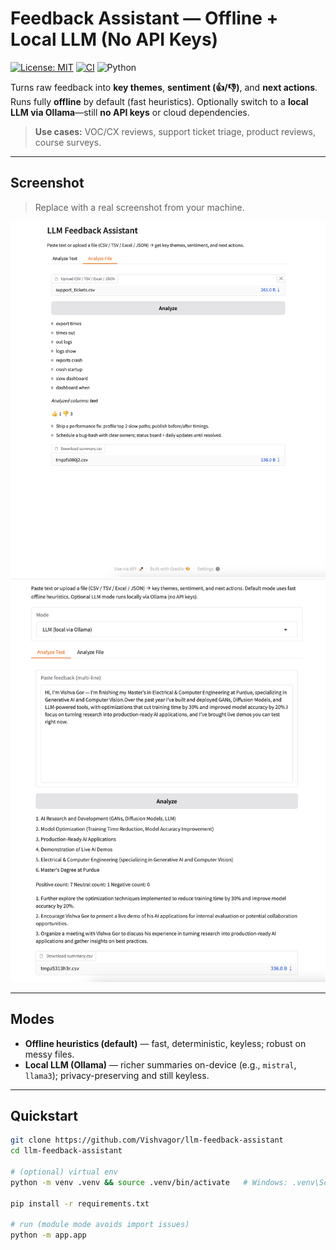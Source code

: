 # Feedback Assistant — Offline + Local LLM (No API Keys)

[![License: MIT](https://img.shields.io/badge/License-MIT-yellow.svg)](LICENSE)
[![CI](https://github.com/Vishvagor/llm-feedback-assistant/actions/workflows/smoke.yml/badge.svg)](../../actions/workflows/smoke.yml)
![Python](https://img.shields.io/badge/Python-3.10+-blue.svg)

Turns raw feedback into **key themes**, **sentiment (👍/👎)**, and **next actions**.  
Runs fully **offline** by default (fast heuristics). Optionally switch to a **local LLM via Ollama**—still **no API keys** or cloud dependencies.

> **Use cases:** VOC/CX reviews, support ticket triage, product reviews, course surveys.

---

## Screenshot

> Replace with a real screenshot from your machine.

<img src="assets/screenshot.png" width="900" alt="App screenshot" />
<img src="assets/ss_ollama.png" width="900" alt="App screenshot" />

---

## Modes

- **Offline heuristics (default)** — fast, deterministic, keyless; robust on messy files.  
- **Local LLM (Ollama)** — richer summaries on-device (e.g., `mistral`, `llama3`); privacy-preserving and still keyless.

---

## Quickstart

```bash
git clone https://github.com/Vishvagor/llm-feedback-assistant
cd llm-feedback-assistant

# (optional) virtual env
python -m venv .venv && source .venv/bin/activate   # Windows: .venv\Scripts\Activate

pip install -r requirements.txt

# run (module mode avoids import issues)
python -m app.app
